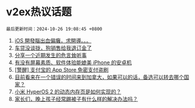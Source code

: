 # v2ex热议话题

`最后更新时间：2024-10-26 19:08:45 +0800`

1. [iOS 開發腦出血偏癱，求開導。。。](https://www.v2ex.com/t/1083851)
1. [车贷没谈拢，狗销售给我退订金了](https://www.v2ex.com/t/1083714)
1. [分享一个近期发生的危言耸听事](https://www.v2ex.com/t/1083781)
1. [有没有屏幕素质、软件体验能媲美 iPhone 的安卓机](https://www.v2ex.com/t/1083707)
1. [[警醒] 支付宝的 App Store 免密支付盗刷](https://www.v2ex.com/t/1083796)
1. [目前看来在一个错误的时间来到加拿大，如果可以的话，备选可以转去哪个国家？](https://www.v2ex.com/t/1083809)
1. [小米 HyperOS 2 的动态内存页是如何实现的？](https://www.v2ex.com/t/1083766)
1. [家长们，晚上孩子经常踢被子有什么样的解决办法吗？](https://www.v2ex.com/t/1083815)

